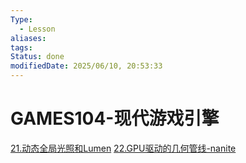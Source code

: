 ```yaml
---
Type:
  - Lesson
aliases: 
tags: 
Status: done
modifiedDate: 2025/06/10, 20:53:33
---
```


# GAMES104-现代游戏引擎

[21.动态全局光照和Lumen](21.动态全局光照和Lumen.md)
[22.GPU驱动的几何管线-nanite](22.GPU驱动的几何管线-nanite.md)
